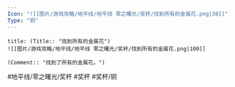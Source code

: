 ```yaml
---
Icon: "![[图片/游戏攻略/地平线/地平线 零之曙光/奖杯/找到所有的金属花.png|30]]"
Type: "铜"
---
```

```ad-common-bronze-trophy
title: (Title:: "找到所有的金属花")
![[图片/游戏攻略/地平线/地平线 零之曙光/奖杯/找到所有的金属花.png|100]]

(Comment:: "找到了所有的金属花。")
```

#地平线/零之曙光/奖杯 #奖杯 #奖杯/铜
